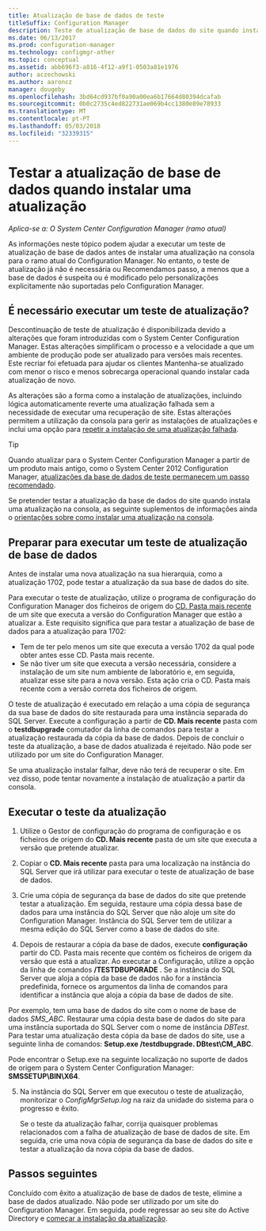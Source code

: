```yaml
---
title: Atualização de base de dados de teste
titleSuffix: Configuration Manager
description: Teste de atualização de base de dados do site quando instalar atualizações para o Configuration Manager.
ms.date: 06/13/2017
ms.prod: configuration-manager
ms.technology: configmgr-other
ms.topic: conceptual
ms.assetid: abb696f3-a816-4f12-a9f1-0503a81e1976
author: aczechowski
ms.author: aaroncz
manager: dougeby
ms.openlocfilehash: 3bd64cd937bf0a90a00ea6b17664d80394dcafab
ms.sourcegitcommit: 0b0c2735c4ed822731ae069b4cc1380e89e78933
ms.translationtype: MT
ms.contentlocale: pt-PT
ms.lasthandoff: 05/03/2018
ms.locfileid: "32339315"
---
```

# <a name="test-the-database-upgrade-when-installing-an-update"></a>Testar a atualização de base de dados quando instalar uma atualização

*Aplica-se a: O System Center Configuration Manager (ramo atual)*

As informações neste tópico podem ajudar a executar um teste de atualização de base de dados antes de instalar uma atualização na consola para o ramo atual do Configuration Manager. No entanto, o teste de atualização já não é necessária ou Recomendamos passo, a menos que a base de dados é suspeita ou é modificado pelo personalizações explicitamente não suportadas pelo Configuration Manager.

## <a name="do-i-need-to-run-a-test-upgrade"></a>É necessário executar um teste de atualização?
Descontinuação de teste de atualização é disponibilizada devido a alterações que foram introduzidas com o System Center Configuration Manager. Estas alterações simplificam o processo e a velocidade a que um ambiente de produção pode ser atualizado para versões mais recentes. Este recriar foi efetuada para ajudar os clientes Mantenha-se atualizado com menor o risco e menos sobrecarga operacional quando instalar cada atualização de novo.

As alterações são a forma como a instalação de atualizações, incluindo lógica automaticamente reverte uma atualização falhada sem a necessidade de executar uma recuperação de site. Estas alterações permitem a utilização da consola para gerir as instalações de atualizações e inclui uma opção para [repetir a instalação de uma atualização falhada](/sccm/core/servers/manage/install-in-console-updates#bkmk_retry).

> [!TIP]
> Quando atualizar para o System Center Configuration Manager a partir de um produto mais antigo, como o System Center 2012 Configuration Manager, [atualizações da base de dados de teste permanecem um passo recomendado](/sccm/core/servers/deploy/install/upgrade-to-configuration-manager#a-namebkmktesta-test-the-site-database-upgrade).

Se pretender testar a atualização da base de dados do site quando instala uma atualização na consola, as seguinte suplementos de informações ainda o [orientações sobre como instalar uma atualização na consola](/sccm/core/servers/manage/install-in-console-updates#a-namebkmkinstalla-install-in-console-updates).

## <a name="prepare-to-run-a-test-database-upgrade"></a>Preparar para executar um teste de atualização de base de dados  
Antes de instalar uma nova atualização na sua hierarquia, como a atualização 1702, pode testar a atualização da sua base de dados do site.

Para executar o teste de atualização, utilize o programa de configuração do Configuration Manager dos ficheiros de origem do [CD. Pasta mais recente](/sccm/core/servers/manage/the-cd.latest-folder) de um site que executa a versão do Configuration Manager que estão a atualizar a. Este requisito significa que para testar a atualização de base de dados para a atualização para 1702:
-   Tem de ter pelo menos um site que executa a versão 1702 da qual pode obter antes esse CD. Pasta mais recente.
-   Se não tiver um site que executa a versão necessária, considere a instalação de um site num ambiente de laboratório e, em seguida, atualizar esse site para a nova versão. Esta ação cria o CD. Pasta mais recente com a versão correta dos ficheiros de origem.

O teste de atualização é executado em relação a uma cópia de segurança da sua base de dados do site restaurada para uma instância separada do SQL Server.  Execute a configuração a partir de **CD. Mais recente** pasta com o **testdbupgrade** comutador da linha de comandos para testar a atualização restaurada da cópia da base de dados. Depois de concluir o teste da atualização, a base de dados atualizada é rejeitado. Não pode ser utilizado por um site do Configuration Manager.

Se uma atualização instalar falhar, deve não terá de recuperar o site. Em vez disso, pode tentar novamente a instalação de atualização a partir da consola.

##  <a name="run-the-test-upgrade"></a>Executar o teste da atualização    
1.  Utilize o Gestor de configuração do programa de configuração e os ficheiros de origem do **CD. Mais recente** pasta de um site que executa a versão que pretende atualizar.  

2.  Copiar o **CD. Mais recente** pasta para uma localização na instância do SQL Server que irá utilizar para executar o teste de atualização de base de dados.

3.  Crie uma cópia de segurança da base de dados do site que pretende testar a atualização. Em seguida, restaure uma cópia dessa base de dados para uma instância do SQL Server que não aloje um site do Configuration Manager. Instância do SQL Server tem de utilizar a mesma edição do SQL Server como a base de dados do site.  

4.  Depois de restaurar a cópia da base de dados, execute **configuração** partir do CD. Pasta mais recente que contém os ficheiros de origem da versão que está a atualizar. Ao executar a Configuração, utilize a opção da linha de comandos **/TESTDBUPGRADE** . Se a instância do SQL Server que aloja a cópia da base de dados não for a instância predefinida, fornece os argumentos da linha de comandos para identificar a instância que aloja a cópia da base de dados de site.   

  Por exemplo, tem uma base de dados do site com o nome de base de dados *SMS_ABC*. Restaurar uma cópia desta base de dados do site para uma instância suportada do SQL Server com o nome de instância *DBTest*. Para testar uma atualização desta cópia da base de dados do site, use a seguinte linha de comandos: **Setup.exe /testdbupgrade. DBtest\CM_ABC**.  

  Pode encontrar o Setup.exe na seguinte localização no suporte de dados de origem para o System Center Configuration Manager: **SMSSETUP\BIN\X64**.  

5.  Na instância do SQL Server em que executou o teste de atualização, monitorizar o *ConfigMgrSetup.log* na raiz da unidade do sistema para o progresso e êxito.  

     Se o teste da atualização falhar, corrija quaisquer problemas relacionados com a falha de atualização de base de dados de site. Em seguida, crie uma nova cópia de segurança da base de dados do site e testar a atualização da nova cópia da base de dados.  



## <a name="next-steps"></a>Passos seguintes
Concluído com êxito a atualização de base de dados de teste, elimine a base de dados atualizado. Não pode ser utilizado por um site do Configuration Manager. Em seguida, pode regressar ao seu site do Active Directory e [começar a instalação da atualização](/sccm/core/servers/manage/install-in-console-updates).
